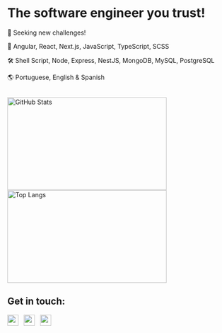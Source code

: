 # The software engineer you trust!

<p> 🚀 Seeking new challenges! </p>
<p> 🎨 Angular, React, Next.js, JavaScript, TypeScript, SCSS </p>
<p> 🛠️ Shell Script, Node, Express, NestJS, MongoDB, MySQL, PostgreSQL </p>
<p> 🌎 Portuguese, English & Spanish </p>

<br />

<div>
  <img src="https://github-readme-stats.vercel.app/api?username=JoakimTeixeira&show_icons=true&count_private=true&hide_rank=true" width="360px" height="210px" alt="GitHub Stats""/>
  <img src="https://github-readme-stats.vercel.app/api/top-langs/?username=JoakimTeixeira&layout=compact&langs_count=8&hide=java,c%2B%2B" width="360px" height="210px" alt="Top Langs""/>  
</div>

## Get in touch:

<div>
  <a href="https://www.linkedin.com/in/joakimteixeira/?locale=en_US" target="_blank" alt="Linkedin"><img src="https://img.shields.io/badge/-LinkedIn-blue?style=flat-square&logo=Linkedin&logoColor=white&link=https://www.linkedin.com/in/joakimteixeira/?locale=en_US" height="25px""/></a>
  &nbsp;
  <a href="https://twitter.com/JoakimTeixeira" target="_blank" alt="Twitter"><img src="https://img.shields.io/badge/-Twitter-1DA1F2?style=flat-square&logo=x&logoColor=white&link=https://twitter.com/JoakimTeixeira" height="25px""/></a>
  &nbsp;
  <a href="mailto:setokim1@hotmail.com" target="_blank" alt="Gmail"><img src="https://img.shields.io/badge/-Outlook-0078D4?style=flat-square&logo=microsoft-outlook&logoColor=white&link=mailto:setokim1@hotmail.com" height="25px""/></a>  
</div>
